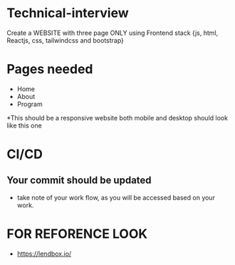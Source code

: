 # Technical-interview
Create a WEBSITE with three page ONLY using Frontend stack {js, html, Reactjs, css, tailwindcss and bootstrap} 

# Pages needed
- Home
- About 
- Program

*This should be a responsive website both mobile and desktop should look like this one 
# CI/CD
## Your commit should be updated
- take note of your work flow, as you will be accessed based on your work.

# FOR REFORENCE LOOK 
- https://lendbox.io/



